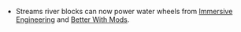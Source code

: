 - Streams river blocks can now power water wheels from [Immersive Engineering](https://minecraft.curseforge.com/projects/immersive-engineering) and [Better With Mods](https://minecraft.curseforge.com/projects/better-with-mods).
